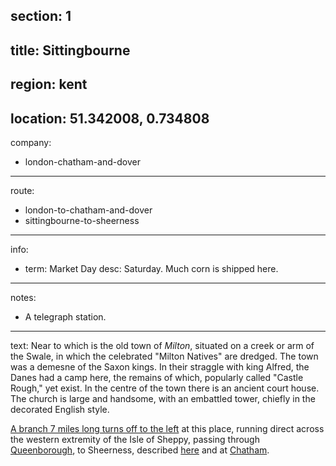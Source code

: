 section: 1
----
title: Sittingbourne
----
region: kent
----
location: 51.342008, 0.734808
----
company:
- london-chatham-and-dover
----
route:
- london-to-chatham-and-dover
- sittingbourne-to-sheerness
----
info:
- term: Market Day
  desc: Saturday. Much corn is shipped here.
----
notes:
- A telegraph station.
----
text: Near to which is the old town of *Milton*, situated on a creek or arm of the Swale, in which the celebrated "Milton Natives" are dredged. The town was a demesne of the Saxon kings. In their straggle with king Alfred, the Danes had a camp here, the remains of which, popularly called "Castle Rough," yet exist. In the centre of the town there is an ancient court house. The church is large and handsome, with an embattled tower, chiefly in the decorated English style.

[A branch 7 miles long turns off to the left](/routes/sittingbourne-to-sheerness) at this place, running direct across the western extremity of the Isle of Sheppy, passing through [Queenborough](/stations/queenborough), to Sheerness, described [here](/routes/london-bridge-to-herne-bay#sheerness) and at [Chatham](/stations/chatham#sheerness).
